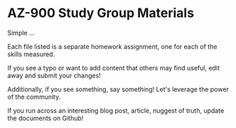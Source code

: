# AZ-900 Study Group Materials 
Simple ... 

Each file listed is a separate homework assignment, one for each of the skills measured.

If you see a typo or want to add content that others may find useful, edit away and submit your changes!

Additionally, if you see something, say something! Let's leverage the power of the community.

If you run across an interesting blog post, article, nuggest of truth, update the documents on Github!